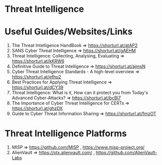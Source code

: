 # Threat Intelligence
# Useful Guides/Websites/Links

1) The Threat Intelligence HandBook => https://shorturl.at/atAP2
2) SANS Cyber Threat Intelligence => https://shorturl.at/gAEHM
3) Threat Intelligence: Collecting, Analysing, Evaluating => https://shorturl.at/kKRW6
4) Definitive Guide to Threat Intelligence => https://shorturl.at/ajmsN
5) Cyber Threat Intelligence Standards - A high-level overview => https://shorturl.at/efhu2
6) Best Practices for Applying Threat Intelligence => https://shorturl.at/dCY39
7) Threat Intelligence: What is it, How can it protect you from Today's Advanced Cyber-Attacks? => https://shorturl.at/bcBI7
8) The Importance of Cyber Threat Intelligence for CERTs => https://shorturl.at/ghzDX
9) Guide to Cyber Threat Information Sharing => https://shorturl.at/fmzOT

# Threat Intelligence Platforms

1) MISP => https://github.com/MISP  ,  https://www.misp-project.org/
2) AlienVault => https://otx.alienvault.com/ , https://github.com/AlienVault-Labs

